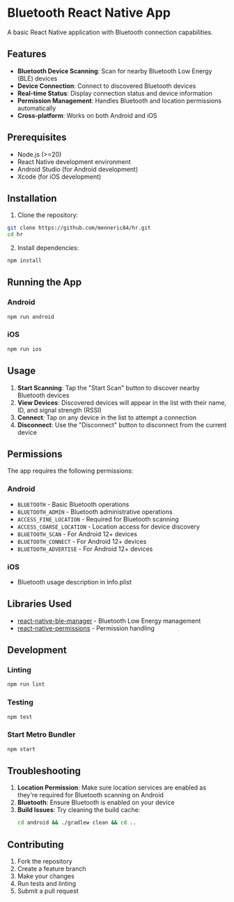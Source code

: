 # Bluetooth React Native App

A basic React Native application with Bluetooth connection capabilities.

## Features

- **Bluetooth Device Scanning**: Scan for nearby Bluetooth Low Energy (BLE) devices
- **Device Connection**: Connect to discovered Bluetooth devices  
- **Real-time Status**: Display connection status and device information
- **Permission Management**: Handles Bluetooth and location permissions automatically
- **Cross-platform**: Works on both Android and iOS

## Prerequisites

- Node.js (>=20)
- React Native development environment
- Android Studio (for Android development)
- Xcode (for iOS development)

## Installation

1. Clone the repository:
```bash
git clone https://github.com/menneric84/hr.git
cd hr
```

2. Install dependencies:
```bash
npm install
```

## Running the App

### Android
```bash
npm run android
```

### iOS
```bash
npm run ios
```

## Usage

1. **Start Scanning**: Tap the "Start Scan" button to discover nearby Bluetooth devices
2. **View Devices**: Discovered devices will appear in the list with their name, ID, and signal strength (RSSI)
3. **Connect**: Tap on any device in the list to attempt a connection
4. **Disconnect**: Use the "Disconnect" button to disconnect from the current device

## Permissions

The app requires the following permissions:

### Android
- `BLUETOOTH` - Basic Bluetooth operations
- `BLUETOOTH_ADMIN` - Bluetooth administrative operations
- `ACCESS_FINE_LOCATION` - Required for Bluetooth scanning
- `ACCESS_COARSE_LOCATION` - Location access for device discovery
- `BLUETOOTH_SCAN` - For Android 12+ devices
- `BLUETOOTH_CONNECT` - For Android 12+ devices
- `BLUETOOTH_ADVERTISE` - For Android 12+ devices

### iOS
- Bluetooth usage description in Info.plist

## Libraries Used

- [react-native-ble-manager](https://github.com/innoveit/react-native-ble-manager) - Bluetooth Low Energy management
- [react-native-permissions](https://github.com/zoontek/react-native-permissions) - Permission handling

## Development

### Linting
```bash
npm run lint
```

### Testing
```bash
npm test
```

### Start Metro Bundler
```bash
npm start
```

## Troubleshooting

1. **Location Permission**: Make sure location services are enabled as they're required for Bluetooth scanning on Android
2. **Bluetooth**: Ensure Bluetooth is enabled on your device
3. **Build Issues**: Try cleaning the build cache:
   ```bash
   cd android && ./gradlew clean && cd ..
   ```

## Contributing

1. Fork the repository
2. Create a feature branch
3. Make your changes
4. Run tests and linting
5. Submit a pull request